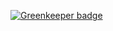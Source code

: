 
[![Greenkeeper badge](https://badges.greenkeeper.io/kosirm/vue-movable-demo.svg)](https://greenkeeper.io/)
